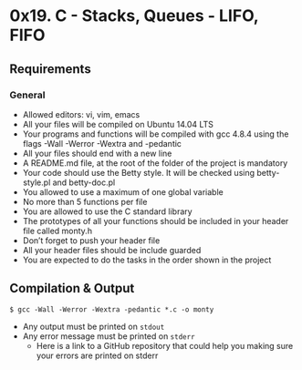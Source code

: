 # 0x19. C - Stacks, Queues - LIFO, FIFO

## Requirements
### General
* Allowed editors: vi, vim, emacs
* All your files will be compiled on Ubuntu 14.04 LTS
* Your programs and functions will be compiled with gcc 4.8.4 using the flags -Wall -Werror -Wextra and -pedantic
* All your files should end with a new line
* A README.md file, at the root of the folder of the project is mandatory
* Your code should use the Betty style. It will be checked using betty-style.pl and betty-doc.pl
* You allowed to use a maximum of one global variable
* No more than 5 functions per file
* You are allowed to use the C standard library
* The prototypes of all your functions should be included in your header file called monty.h
* Don’t forget to push your header file
* All your header files should be include guarded
* You are expected to do the tasks in the order shown in the project

## Compilation & Output
```$ gcc -Wall -Werror -Wextra -pedantic *.c -o monty```
* Any output must be printed on `stdout`
* Any error message must be printed on `stderr`
	* Here is a link to a GitHub repository that could help you making sure your errors are printed on stderr